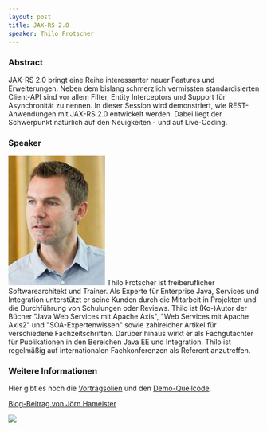 ```yaml
---
layout: post
title: JAX-RS 2.0
speaker: Thilo Frotscher
---
```


### Abstract

JAX-RS 2.0 bringt eine Reihe interessanter neuer Features und Erweiterungen. Neben dem bislang schmerzlich vermissten standardisierten Client-API sind vor allem Filter, Entity Interceptors und Support für Asynchronität zu nennen. In dieser Session wird demonstriert, wie REST-Anwendungen mit JAX-RS 2.0 entwickelt werden. Dabei liegt der Schwerpunkt natürlich auf den Neuigkeiten - und auf Live-Coding.

### Speaker

<img src="/images/speaker/thilo_frotscher.png" class="speakerpic"/>
Thilo Frotscher ist freiberuflicher Softwarearchitekt und Trainer. Als Experte für Enterprise Java, Services und Integration unterstützt er seine Kunden durch die Mitarbeit in Projekten und die Durchführung von Schulungen oder Reviews. Thilo ist (Ko-)Autor der Bücher "Java Web Services mit Apache Axis", "Web Services mit Apache Axis2" und "SOA-Expertenwissen" sowie zahlreicher Artikel für verschiedene Fachzeitschriften. Darüber hinaus wirkt er als Fachgutachter für Publikationen in den Bereichen Java EE und Integration. Thilo ist regelmäßig auf internationalen Fachkonferenzen als Referent anzutreffen.

### Weitere Informationen

Hier gibt es noch die [Vortragsolien](/files/jug-da-jax-rs-2-0.pdf) und den [Demo-Quellcode](https://docs.google.com/file/d/0ByOO_PCpY8u-NnA2dmxBVkU3ZTQ/edit?usp=sharing).

[Blog-Beitrag von Jörn Hameister](http://www.hameister.org/Blog/?p=4295)

![](/images/talks/jaxrs20.jpg)
